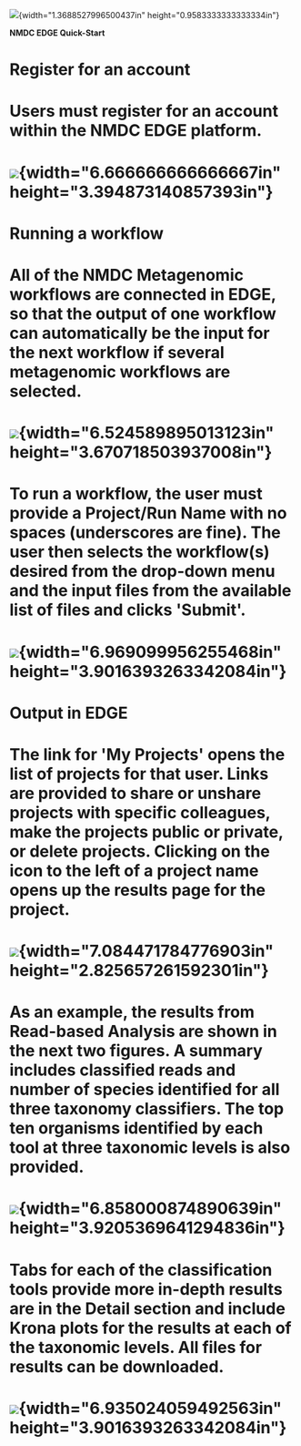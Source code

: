 ![](./media/image1.jpeg){width="1.3688527996500437in"
height="0.9583333333333334in"}

**NMDC EDGE Quick-Start**

# 

# Register for an account 

# Users must register for an account within the NMDC EDGE platform. 

#  ![](./media/image2.png){width="6.666666666666667in" height="3.394873140857393in"}

# Running a workflow 

# All of the NMDC Metagenomic workflows are connected in EDGE, so that the output of one workflow can automatically be the input for the next workflow if several metagenomic workflows are selected.

#  ![](./media/image3.png){width="6.524589895013123in" height="3.670718503937008in"}

# To run a workflow, the user must provide a Project/Run Name with no spaces (underscores are fine). The user then selects the workflow(s) desired from the drop-down menu and the input files from the available list of files and clicks 'Submit'. 

# ![](./media/image4.png){width="6.969099956255468in" height="3.9016393263342084in"}

# Output in EDGE

# The link for 'My Projects' opens the list of projects for that user. Links are provided to share or unshare projects with specific colleagues, make the projects public or private, or delete projects. Clicking on the icon to the left of a project name opens up the results page for the project. 

# ![](./media/image5.png){width="7.084471784776903in" height="2.825657261592301in"}

# 

# 

# 

# As an example, the results from Read-based Analysis are shown in the next two figures. A summary includes classified reads and number of species identified for all three taxonomy classifiers. The top ten organisms identified by each tool at three taxonomic levels is also provided.

# ![](./media/image6.png){width="6.858000874890639in" height="3.9205369641294836in"}

# Tabs for each of the classification tools provide more in-depth results are in the Detail section and include Krona plots for the results at each of the taxonomic levels. All files for results can be downloaded. 

# ![](./media/image7.png){width="6.935024059492563in" height="3.9016393263342084in"}

